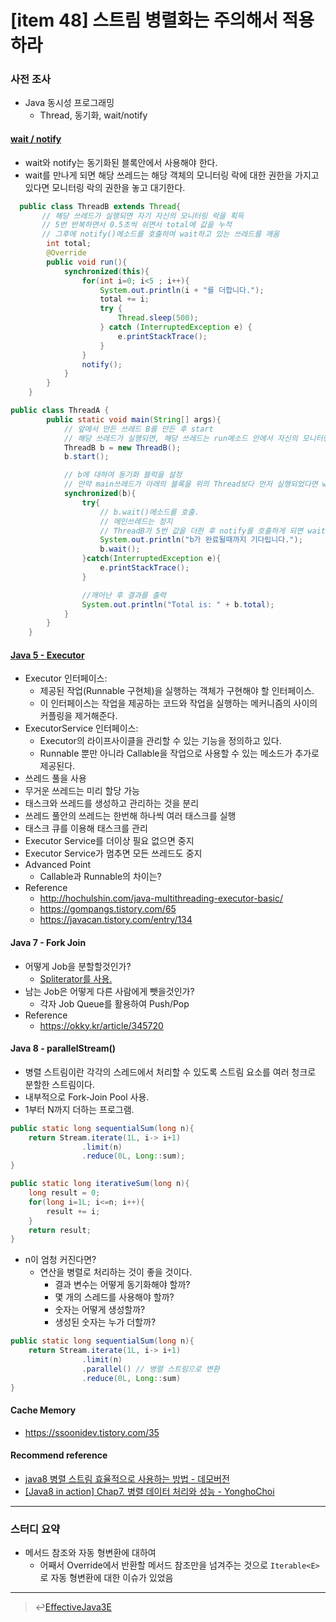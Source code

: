 # [item 48] 스트림 병렬화는 주의해서 적용하라
### 사전 조사
- Java 동시성 프로그래밍
    - Thread, 동기화, wait/notify

#### [wait / notify](https://programmers.co.kr/learn/courses/9/lessons/278)
- wait와 notify는 동기화된 블록안에서 사용해야 한다.
- wait를 만나게 되면 해당 쓰레드는 해당 객체의 모니터링 락에 대한 권한을 가지고 있다면 모니터링 락의 권한을 놓고 대기한다.

```java
  public class ThreadB extends Thread{
       // 해당 쓰레드가 실행되면 자기 자신의 모니터링 락을 획득
       // 5번 반복하면서 0.5초씩 쉬면서 total에 값을 누적
       // 그후에 notify()메소드를 호출하여 wait하고 있는 쓰레드를 깨움
        int total;
        @Override
        public void run(){
            synchronized(this){
                for(int i=0; i<5 ; i++){
                    System.out.println(i + "를 더합니다.");
                    total += i;
                    try {
                        Thread.sleep(500);
                    } catch (InterruptedException e) {
                        e.printStackTrace();
                    }
                }
                notify();
            }
        }
    }
```

```java
public class ThreadA {
        public static void main(String[] args){
            // 앞에서 만든 쓰레드 B를 만든 후 start
            // 해당 쓰레드가 실행되면, 해당 쓰레드는 run메소드 안에서 자신의 모니터링 락을 획득
            ThreadB b = new ThreadB();
            b.start();

            // b에 대하여 동기화 블럭을 설정
            // 만약 main쓰레드가 아래의 블록을 위의 Thread보다 먼저 실행되었다면 wait를 하게 되면서 모니터링 락을 놓고 대기
            synchronized(b){
                try{
                    // b.wait()메소드를 호출.
                    // 메인쓰레드는 정지
                    // ThreadB가 5번 값을 더한 후 notify를 호출하게 되면 wait에서 깨어남
                    System.out.println("b가 완료될때까지 기다립니다.");
                    b.wait();
                }catch(InterruptedException e){
                    e.printStackTrace();
                }

                //깨어난 후 결과를 출력
                System.out.println("Total is: " + b.total);
            }
        }
    }
```

#### [Java 5 - Executor](https://docs.oracle.com/javase/8/docs/api/java/util/concurrent/Executor.html)
- Executor 인터페이스:
    - 제공된 작업(Runnable 구현체)을 실행하는 객체가 구현해야 할 인터페이스.
    - 이 인터페이스는 작업을 제공하는 코드와 작업을 실행하는 메커니즘의 사이의 커플링을 제거해준다.
- ExecutorService 인터페이스:
    - Executor의 라이프사이클을 관리할 수 있는 기능을 정의하고 있다.
    - Runnable 뿐만 아니라 Callable을 작업으로 사용할 수 있는 메소드가 추가로 제공된다.
- 쓰레드 풀을 사용
- 무거운 쓰레드는 미리 할당 가능
- 태스크와 쓰레드를 생성하고 관리하는 것을 분리
- 쓰레드 풀안의 쓰레드는 한번해 하나씩 여러 태스크를 실행
- 태스크 큐를 이용해 태스크를 관리
- Executor Service를 더이상 필요 없으면 중지
- Executor Service가 멈추면 모든 쓰레드도 중지
- Advanced Point
    - Callable과 Runnable의 차이는?
- Reference
    - <http://hochulshin.com/java-multithreading-executor-basic/>
    - <https://gompangs.tistory.com/65>
    - <https://javacan.tistory.com/entry/134>

#### Java 7 - Fork Join
- 어떻게 Job을 분할할것인가?
    - [Spliterator를 사용.](https://doohyun.tistory.com/42)
- 남는 Job은 어떻게 다른 사람에게 뺏을것인가?
    - 각자 Job Queue를 활용하여 Push/Pop
- Reference
    - <https://okky.kr/article/345720>

#### Java 8 - parallelStream()
- 병렬 스트림이란 각각의 스레드에서 처리할 수 있도록 스트림 요소를 여러 청크로 분할한 스트림이다.
- 내부적으로 Fork-Join Pool 사용.
- 1부터 N까지 더하는 프로그램.

```java
public static long sequentialSum(long n){
    return Stream.iterate(1L, i-> i+1)
                .limit(n)
                .reduce(0L, Long::sum);
}
```

```java
public static long iterativeSum(long n){
    long result = 0;
    for(long i=1L; i<=n; i++){
        result += i;
    }
    return result;
}
```

- n이 엄청 커진다면?
    - 연산을 병렬로 처리하는 것이 좋을 것이다.
        - 결과 변수는 어떻게 동기화해야 할까?
        - 몇 개의 스레드를 사용해야 할까?
        - 숫자는 어떻게 생성할까?
        - 생성된 숫자는 누가 더할까?

```java
public static long sequentialSum(long n){
    return Stream.iterate(1L, i-> i+1)
                .limit(n)
                .parallel() // 병렬 스트림으로 변환
                .reduce(0L, Long::sum)
}
```

#### Cache Memory
- <https://ssoonidev.tistory.com/35>

#### Recommend reference
- [java8 병렬 스트림 효율적으로 사용하는 방법 - 데모버전](https://demoversion.tistory.com/34)
- [[Java8 in action] Chap7. 병렬 데이터 처리와 성능 - YonghoChoi](https://yongho1037.tistory.com/705)
---

### 스터디 요약
- 메서드 참조와 자동 형변환에 대하여
  - 어째서 Override에서 반환할 메서드 참조만을 넘겨주는 것으로 `Iterable<E>`로 자동 형변환에 대한 이슈가 있었음

---

> :leftwards_arrow_with_hook:[EffectiveJava3E](/EffectiveJava3E/README.md)

